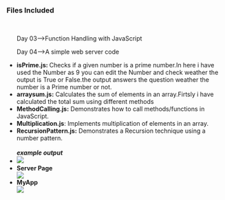 <!DOCTYPE html>
<html>

<body>
<h3><b>Files Included</h3></body></b><br>
  <ol>Day 03-->Function Handling with JavaScript</ol>
  <ol>Day 04-->A simple web server code</ol>
<ul>
  <li><b>isPrime.js: </b>Checks if a given number is a prime number.In here i have used the Number as 9 you can edit the Number and check weather the output is True or False.the output answers the question weather the number is a Prime number or not.</li>
<li><b>arraysum.js:</b> Calculates the sum of elements in an array.Firtsly i have calculated the total sum using different methods </li>
<li><b>MethodCalling.js:</b> Demonstrates how to call methods/functions in JavaScript.</li>
<li><b>Multiplication.js</b>: Implements multiplication of elements in an array.</li>
<li><b>RecursionPattern.js:</b> Demonstrates a Recursion technique using a number pattern.</li><br>
<i><b>example output</b></i>
  <br>
 <li><img src = "https://github.com/user-attachments/assets/7db8b096-eea2-4ded-ae2f-7912768071fc"></li> 

 <li><b>Server Page</b></li>
<img src = "https://github.com/user-attachments/assets/1f6906f1-efce-482c-859e-ffd59d808907">

<br>
<li><b>MyApp</b></li>
<img src = " https://github.com/user-attachments/assets/31917c45-6445-4eca-9a1c-e495004565aa">


</body>

</html>




















  
</html>
